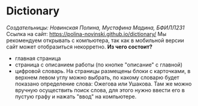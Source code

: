 # Dictionary
*Создательницы: Новинская Полина, Мустафина Мадина, БФИЛЛ231*
Ссылка на сайт: https://polina-novinski.github.io/dictionary/
Мы рекомендуем открывать с компьютера, так как в мобильной версии сайт может отобразиться некорретно.
**Из чего состоит?**
+ главная страница
+ страница с описанием работы (по кнопке "описание" с главной)
+ цифровой словарь. На страницы размещены блоки с карточками, в верхнем левом углу можно выбрать, по какому словарю будет показано определение слова: Ожегова или Ушакова. Там же можно вручную осуществить поиск слова, для этого нужно ввести его в пустую графу и нажать "ввод" на компьютере. 
